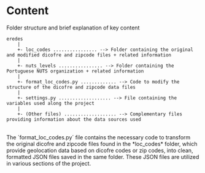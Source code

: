 # Content

Folder structure and brief explanation of key content

```
eredes
    |
    +- loc_codes ................ --> Folder containing the original and modified dicofre and zipcode files + related information
    |
    +- nuts_levels ................ --> Folder containing the Portuguese NUTS organization + related information
    |
    +- format_loc_codes.py ............. --> Code to modify the structure of the dicofre and zipcode data files
    |
    +- settings.py ................... --> File containing the variables used along the project
    |
    +- (Other files) ................... --> Complementary files providing information about the data sources used

```

<br>
The ´format_loc_codes.py´ file contains the necessary code to transform the original dicofre and zipcode files found in the *loc_codes* folder, which provide geolocation data based on dicofre codes or zip codes, into clean, formatted JSON files saved in the same folder. These JSON files are utilized in various sections of the project.

